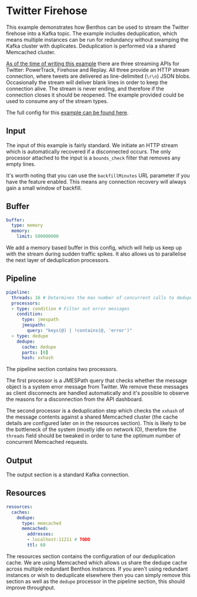 Twitter Firehose
================

This example demonstrates how Benthos can be used to stream the Twitter firehose
into a Kafka topic. The example includes deduplication, which means multiple
instances can be run for redundancy without swamping the Kafka cluster with
duplicates. Deduplication is performed via a shared Memcached cluster.

[As of the time of writing this example][stream-docs] there are three streaming
APIs for Twitter: PowerTrack, Firehose and Replay. All three provide an HTTP
stream connection, where tweets are delivered as line-delimited (`\r\n`) JSON
blobs. Occasionally the stream will deliver blank lines in order to keep the
connection alive. The stream is never ending, and therefore if the connection
closes it should be reopened. The example provided could be used to consume any
of the stream types.

The full config for this [example can be found here][example].

## Input

The input of this example is fairly standard. We initiate an HTTP stream which
is automatically recovered if a disconnected occurs. The only processor attached
to the input is a `bounds_check` filter that removes any empty lines.

It's worth noting that you can use the `backfillMinutes` URL parameter if you
have the feature enabled. This means any connection recovery will always gain a
small window of backfill.

## Buffer

``` yaml
buffer:
  type: memory
  memory:
    limit: 500000000
```

We add a memory based buffer in this config, which will help us keep up with the
stream during sudden traffic spikes. It also allows us to parallelise the next
layer of deduplication processors.

## Pipeline

``` yaml
pipeline:
  threads: 16 # Determines the max number of concurrent calls to dedupe cache
  processors:
  - type: condition # Filter out error messages
    condition:
      type: jmespath
      jmespath:
        query: "keys(@) | !contains(@, 'error')"
  - type: dedupe
    dedupe:
      cache: dedupe
      parts: [0]
      hash: xxhash
```

The pipeline section contains two processors.

The first processor is a JMESPath query that checks whether the message object
is a system error message from Twitter. We remove these messages as client
disconnects are handled automatically and it's possible to observe the reasons
for a disconnection from the API dashboard.

The second processor is a deduplication step which checks the `xxhash` of the
message contents against a shared Memcached cluster (the cache details are
configured later on in the resources section). This is likely to be the
bottleneck of the system (mostly idle on network IO), therefore the `threads`
field should be tweaked in order to tune the optimum number of concurrent
Memcached requests.

## Output

The output section is a standard Kafka connection.

## Resources

``` yaml
resources:
  caches:
    dedupe:
      type: memcached
      memcached:
        addresses:
        - localhost:11211 # TODO
        ttl: 60
```

The resources section contains the configuration of our deduplication cache. We
are using Memcached which allows us share the dedupe cache across multiple
redundant Benthos instances. If you aren't using redundant instances or wish to
deduplicate elsewhere then you can simply remove this section as well as the
`dedupe` processor in the pipeline section, this should improve throughput.

[stream-docs]: http://support.gnip.com/apis/consuming_streaming_data.html
[example]: ./twitter-firehose.yaml
